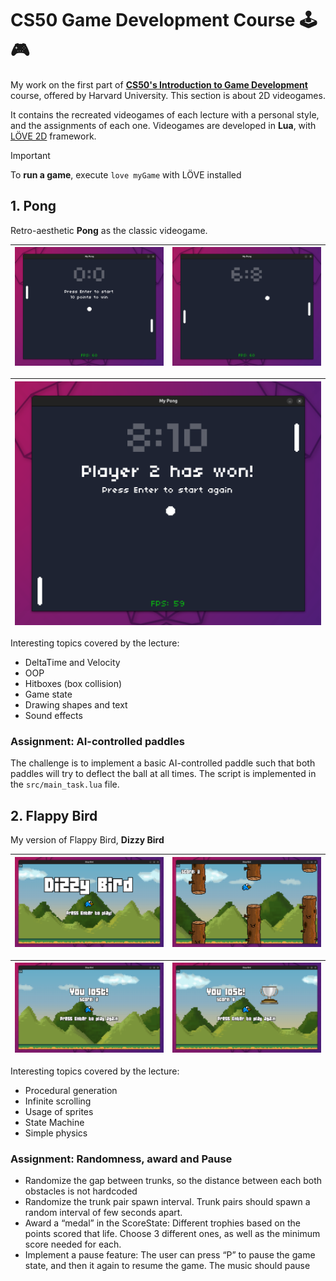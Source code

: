 # CS50 Game Development Course 🕹️🎮

My work on the first part of [**CS50's Introduction to Game Development**](https://www.edx.org/learn/game-development/harvard-university-cs50-s-introduction-to-game-development) course, offered by Harvard University. This section is about 2D videogames.  

It contains the recreated videogames of each lecture with a personal style, and the assignments of each one. Videogames are developed in **Lua**, with [LÖVE 2D](https://github.com/love2d/love) framework.  

> [!IMPORTANT]  
> To **run a game**, execute `love myGame` with LÖVE installed

## 1. Pong

Retro-aesthetic **Pong** as the classic videogame.  

| ![img](myPong/img/pong1.png)|![img](myPong/img/pong2.png) |
|---|---|

| ![img](myPong/img/pong3.png) |
| -- |  

Interesting topics covered by the lecture:
- DeltaTime and Velocity
- OOP
- Hitboxes (box collision)
- Game state
- Drawing shapes and text
- Sound effects 

### Assignment: AI-controlled paddles

The challenge is to implement a basic AI-controlled paddle such that both paddles will try to deflect the ball at all times. The script is implemented in the `src/main_task.lua` file.

## 2. Flappy Bird

My version of Flappy Bird, **Dizzy Bird**

| ![img](myFlappyBird/img/dizzyBird1.png)|![img](myFlappyBird/img/dizzyBird2.png) |
|---|---|

| ![img](myFlappyBird/img/dizzyBird3.png) | ![img](myFlappyBird/img/dizzyBird4.png) |
|--| -- |

Interesting topics covered by the lecture:
- Procedural generation
- Infinite scrolling
- Usage of sprites
- State Machine
- Simple physics

### Assignment: Randomness, award and Pause

- Randomize the gap between trunks, so the distance between each both obstacles is not hardcoded
- Randomize the trunk pair spawn interval. Trunk pairs should spawn a random interval of few seconds apart.
- Award a “medal” in the ScoreState: Different trophies based on the points scored that life. Choose 3 different ones, as well as the minimum score needed for each.
- Implement a pause feature: The user can press “P” to pause the game state, and then it again to resume the game. The music should pause